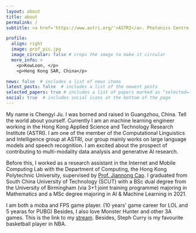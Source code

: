 ```yaml
---
layout: about
title: about
permalink: /
subtitle: <a href='https://www.astri.org/'>ASTRI</a>. Photonics Centre, 2 Science Park East Avenue, Hong Kong Science Park, Shatin, Hong Kong. 

profile:
  align: right
  image: prof_pic.jpg
  image_circular: false # crops the image to make it circular
  more_info: >
    <p>KowLoon, </p>
    <p>Hong Kong SAR, China</p>

news: false  # includes a list of news items
latest_posts: false  # includes a list of the newest posts
selected_papers: true # includes a list of papers marked as "selected={true}"
social: true  # includes social icons at the bottom of the page
---
```


My name is Chengyi Ju. I was borned and raised in Guangzhou, China. Tell the world about yourself. Currently I am an machine learning engineer working in the Hong Kong Applied Science and Technology Research Institute (ASTRI). I am one of the member of the Computational Linguistics and Intelligence group at ASTRI, our group mainly works on large language models and speech recognition. I am excited about the prospect of contributing to multi-modality data analysis and generative AI research.

Before this, I worked as a research assistant in the Internet and Mobile Computing Lab with the Department of Computing, the Hong Kong Polytechnic University, supervised by [Prof. Jiannong Cao](https://www4.comp.polyu.edu.hk/~csjcao/). I graduated from South China University of Technology (SCUT) with a BSc dual degree from the University of Birmingham (via 3+1 joint training programme) majoring in Mathematics and a MSc degree majoring in AI & Machine Learning in 2021.  

I am both a moba and FPS game player. (10 years' game career for LOL and 5 yearas for PUBG) Besides, I also love Monster Hunter and other 3A games. This is the link to my [stream](https://steamcommunity.com/profiles/76561198434869665/). Besides, Steph Curry is my favourite basketball player in NBA.